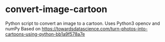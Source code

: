 # convert-image-cartoon
Python script to convert an image to a cartoon. Uses Python3 opencv and numPy
Based on https://towardsdatascience.com/turn-photos-into-cartoons-using-python-bb1a9f578a7e
